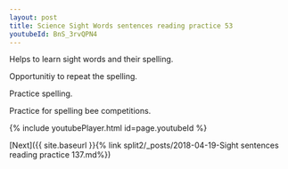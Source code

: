 ```yaml
---
layout: post
title: Science Sight Words sentences reading practice 53
youtubeId: BnS_3rvQPN4
---
```

 
 
Helps to learn sight words and their spelling.

Opportunitiy to repeat the spelling. 

Practice spelling. 
 
Practice for spelling bee competitions. 
 
{% include youtubePlayer.html id=page.youtubeId %}
 
 

[Next]({{ site.baseurl }}{% link  split2/_posts/2018-04-19-Sight sentences reading practice 137.md%})
 
